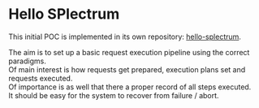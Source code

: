 # Hello SPlectrum

This initial POC is implemented in its own repository: [hello-splectrum](https://github.com/SPlectrum/hello-splectrum).

The aim is to set up a basic request execution pipeline using the correct paradigms.  
Of main interest is how requests get prepared, execution plans set and requests executed.  
Of importance is as well that there a proper record of all steps executed.  
It should be easy for the system to recover from failure / abort.
